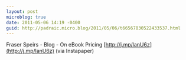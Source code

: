 ```yaml
---
layout: post
microblog: true
date: 2011-05-06 14:19 -0400
guid: http://padraic.micro.blog/2011/05/06/t66567830522433537.html
---
```

Fraser Speirs - Blog - On eBook Pricing [http://j.mp/lanU6z](http://j.mp/lanU6z) (via Instapaper)
